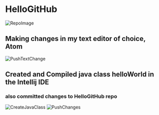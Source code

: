 # HelloGitHub
![RepoImage](https://i.imgur.com/p8VBiT7.png)  

## Making changes in my text editor of choice, Atom
![PushTextChange](https://i.imgur.com/IMQwA6Z.png)

## Created and Compiled java class helloWorld in the Intellij IDE
### also committed changes to HelloGitHub repo
![CreateJavaClass](https://i.imgur.com/dqiAKdi.png)
![PushChanges](https://i.imgur.com/JI7Z8ih.png)  
